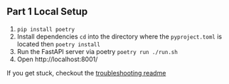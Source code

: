 ## Part 1 Local Setup

1. `pip install poetry`
2. Install dependencies `cd` into the directory where the `pyproject.toml` is located then `poetry install`
3. Run the FastAPI server via poetry `poetry run ./run.sh`
4. Open http://localhost:8001/

If you get stuck, checkout the [troubleshooting readme](../troubleshooting/README.md)